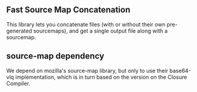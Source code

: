 Fast Source Map Concatenation
-----------------------------

This library lets you concatenate files (with or without their own
pre-generated sourcemaps), and get a single output file along with a
sourcemap.


source-map dependency
---------------------

We depend on mozilla's source-map library, but only to use their
base64-vlq implementation, which is in turn based on the version on
the Closure Compiler. 

